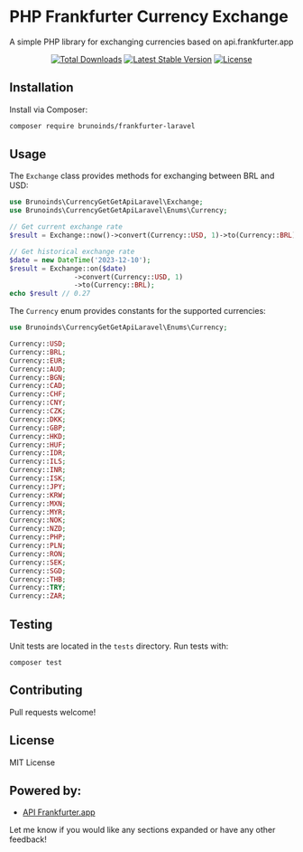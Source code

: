 # PHP Frankfurter Currency Exchange

A simple PHP library for exchanging currencies based on api.frankfurter.app

<p align="center">
<a href="https://packagist.org/packages/brunoinds/frankfurter-laravel"><img src="https://img.shields.io/packagist/dt/brunoinds/frankfurter-laravel" alt="Total Downloads"></a>
<a href="https://packagist.org/packages/brunoinds/frankfurter-laravel"><img src="https://img.shields.io/packagist/v/brunoinds/frankfurter-laravel" alt="Latest Stable Version"></a>
<a href="https://packagist.org/packages/brunoinds/frankfurter-laravel"><img src="https://img.shields.io/packagist/l/brunoinds/frankfurter-laravel" alt="License"></a>
</p>


## Installation

Install via Composer:

```bash
composer require brunoinds/frankfurter-laravel
```

## Usage

The `Exchange` class provides methods for exchanging between BRL and USD:

```php
use Brunoinds\CurrencyGetGetApiLaravel\Exchange;
use Brunoinds\CurrencyGetGetApiLaravel\Enums\Currency;

// Get current exchange rate
$result = Exchange::now()->convert(Currency::USD, 1)->to(Currency::BRL);

// Get historical exchange rate 
$date = new DateTime('2023-12-10');
$result = Exchange::on($date)
                ->convert(Currency::USD, 1)
                ->to(Currency::BRL);
echo $result // 0.27

```

The `Currency` enum provides constants for the supported currencies:

```php
use Brunoinds\CurrencyGetGetApiLaravel\Enums\Currency;

Currency::USD;
Currency::BRL;
Currency::EUR;
Currency::AUD;
Currency::BGN;
Currency::CAD;
Currency::CHF;
Currency::CNY;
Currency::CZK;
Currency::DKK;
Currency::GBP;
Currency::HKD;
Currency::HUF;
Currency::IDR;
Currency::ILS;
Currency::INR;
Currency::ISK;
Currency::JPY;
Currency::KRW;
Currency::MXN;
Currency::MYR;
Currency::NOK;
Currency::NZD;
Currency::PHP;
Currency::PLN;
Currency::RON;
Currency::SEK;
Currency::SGD;
Currency::THB;
Currency::TRY;
Currency::ZAR;
```

## Testing

Unit tests are located in the `tests` directory. Run tests with:

```
composer test
```

## Contributing

Pull requests welcome!

## License

MIT License

## Powered by:
- [API Frankfurter.app](https://www.frankfurter.app/docs/)

Let me know if you would like any sections expanded or have any other feedback!
